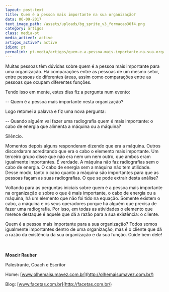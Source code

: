 ```yaml
---
layout: post-text
title: Quem é a pessoa mais importante na sua organização?
data: 06-09-2017
text_image_path: /assets/uploads/bg_sprite_v3_formacao30f4.png
category: artigos
class: media-pt
media_active?: active
artigos_active?: active
idiom: pt
permalink: pt-media/artigos/quem-e-a-pessoa-mais-importante-na-sua-organizacao
---
```

  

Muitas pessoas têm dúvidas sobre quem é a pessoa mais importante para uma organização. Há comparações entre as pessoas de um mesmo setor, entre pessoas de diferentes áreas, assim como comparações entre as pessoas que ocupam diferentes funções.

Tendo isso em mente, estes dias fiz a pergunta num evento:

-- Quem é a pessoa mais importante nesta organização?

Logo retomei a palavra e fiz uma nova pergunta:

-- Quando alguém vai fazer uma radiografia quem é mais importante: o cabo de energia que alimenta a máquina ou a máquina?

Silêncio.

Momentos depois alguns responderam dizendo que era a máquina. Outros discordaram acreditando que era o cabo o elemento mais importante. Um terceiro grupo disse que não era nem um nem outro, que ambos eram igualmente importantes. É verdade. A máquina não faz radiografias sem o cabo de energia. O cabo de energia sem a máquina não tem utilidade. Desse modo, tanto o cabo quanto a máquina são importantes para que as pessoas façam as suas radiografias. O que se pode extrair desta análise?

Voltando para as perguntas iniciais sobre quem é a pessoa mais importante na organização e sobre o que é mais importante, o cabo de energia ou a máquina, há um elemento que não foi tido na equação. Somente existem o cabo, a máquina e os seus operadores porque há alguém que precisa de fazer uma radiografia. Por isso, em todas as atividades o elemento que merece destaque é aquele que dá a razão para a sua existência: o cliente.

Quem é a pessoa mais importante para a sua organização? Todos somos igualmente importantes dentro de uma organização, mas é o cliente que dá a razão da existência da sua organização e da sua função. Cuide bem dele!<br><br><br>

 

**Moacir Rauber**

Palestrante, Coach e Escritor

Home: [www.olhemaisumavez.com.br](http://olhemaisumavez.com.br/)

Blog: [www.facetas.com.br](http://facetas.com.br/)

